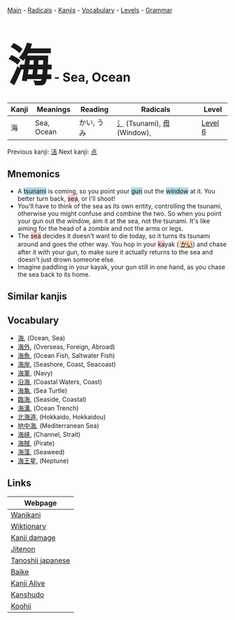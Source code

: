 <style> bigfont {font-size: 100px}</style>
[Main](../index.md) -
[Radicals](../radicals.md) -
[Kanjis](../kanjis.md) -
[Vocabulary](../vocabulary.md) -
[Levels](../levels.md) -
[Grammar](../grammar.md)
# <bigfont> 海</bigfont> - Sea, Ocean 

| Kanji | Meanings | Reading | Radicals | Level |
| --- | --- | --- | --- | --- |
| 海 | Sea, Ocean | かい, うみ | [氵](../radicals/氵.md) (Tsunami), [毋](../radicals/毋.md) (Window),  | [Level 6](../levels/wk_level6.md) |

Previous kanji: [活](活.md) Next kanji: [点](点.md) 

## Mnemonics
 * A <span style="background-color:#ADD8E6"> tsunami</span> is coming, so you point your <span style="background-color:#ADD8E6"> gun</span> out the <span style="background-color:#ADD8E6"> window</span> at it. You better turn back, <span style="background-color:#ffcccb"> sea</span>, or I'll shoot!
* You'll have to think of the sea as its own entity, controlling the tsunami, otherwise you might confuse and combine the two. So when you point your gun out the window, aim it at the sea, not the tsunami. It's like aiming for the head of a zombie and not the arms or legs.
* The <span style="background-color:#ffcccb"> sea</span> decides it doesn't want to die today, so it turns its tsunami around and goes the other way. You hop in your <span style="background-color:#ffcccb"> ka</span>yak (<span style="background-color:#fed8b1"> [かい](https://jisho.org/search/かい)</span>) and chase after it with your gun, to make sure it actually returns to the sea and doesn't just drown someone else.
* Imagine paddling in your kayak, your gun still in one hand, as you chase the sea back to its home.


## Similar kanjis
 


## Vocabulary
 * [海](../vocabulary/海.md), (Ocean, Sea)
* [海外](../vocabulary/海.md), (Overseas, Foreign, Abroad)
* [海魚](../vocabulary/海.md), (Ocean Fish, Saltwater Fish)
* [海岸](../vocabulary/海.md), (Seashore, Coast, Seacoast)
* [海軍](../vocabulary/海.md), (Navy)
* [沿海](../vocabulary/海.md), (Coastal Waters, Coast)
* [海亀](../vocabulary/海.md), (Sea Turtle)
* [臨海](../vocabulary/海.md), (Seaside, Coastal)
* [海溝](../vocabulary/海.md), (Ocean Trench)
* [北海道](../vocabulary/海.md), (Hokkaido, Hokkaidou)
* [地中海](../vocabulary/海.md), (Mediterranean Sea)
* [海峡](../vocabulary/海.md), (Channel, Strait)
* [海賊](../vocabulary/海.md), (Pirate)
* [海藻](../vocabulary/海.md), (Seaweed)
* [海王星](../vocabulary/海.md), (Neptune)



## Links 

| Webpage |
| --- |
| [Wanikani          ](https://www.wanikani.com/kanji/海) |
| [Wiktionary        ](https://en.wiktionary.org/wiki/海) |
| [Kanji damage      ](http://www.kanjidamage.com/kanji/search?utf8=✓&q=海) |
| [Jitenon           ](https://jitenon.com/kanji/海) |
| [Tanoshii japanese ](https://www.tanoshiijapanese.com/dictionary/kanji.cfm?k=海) |
| [Baike             ](https://baike.baidu.com/item/海) |
| [Kanji Alive       ](https://app.kanjialive.com/海) |
| [Kanshudo          ](https://www.kanshudo.com/searchmn?q=海) |
| [Koohii            ](https://kanji.koohii.com/study/kanji/海) |
